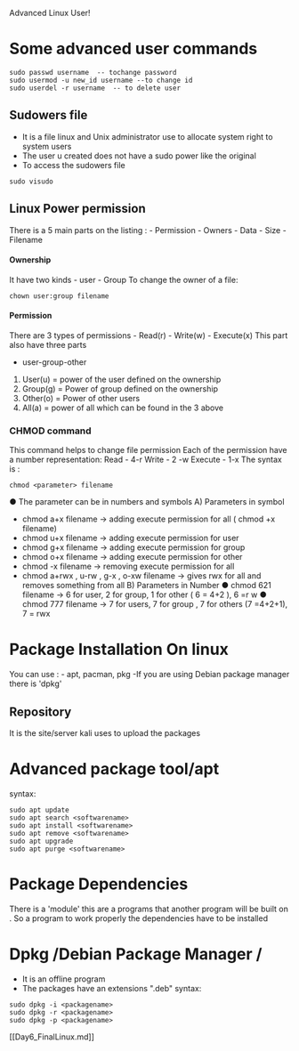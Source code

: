 Advanced Linux User!
# Some advanced user commands
```shell
sudo passwd username  -- tochange password
sudo usermod -u new_id username --to change id
sudo userdel -r username  -- to delete user

```
## Sudowers file
- It is a file linux and Unix administrator use to allocate system right to system users
- The user u created does not have a sudo power like the original  
- To access the sudowers file 
```shell
sudo visudo
```

## Linux Power permission 

There is a 5 main parts on the listing :
	- Permission
	- Owners
	- Data
	- Size
	- Filename
#### Ownership
It have two kinds 
	- user 
	- Group 
To change the owner of a file:
```shell
chown user:group filename
```
#### Permission
There are 3 types of permissions
	- Read(r)
	- Write(w)
	- Execute(x)
This part also have three parts 
- user-group-other
1. User(u) = power of the user defined on the ownership
2. Group(g) = Power of group defined on the  ownership
3. Other(o) =  Power of other users
4. All(a) = power of all which can be found in the 3 above 

### CHMOD command
This command helps to change file permission
Each of the permission have a number representation:
	Read -  4-r
	Write - 2 -w
	Execute - 1-x
The syntax is :
```shell
chmod <parameter> filename
```
● The parameter can be in numbers and symbols
A) Parameters in symbol
-  chmod a+x filename -> adding execute permission for all ( chmod +x filename)
-  chmod u+x filename -> adding execute permission for user
-  chmod g+x filename -> adding execute permission for group
-  chmod o+x filename -> adding execute permission for other
-  chmod -x filename -> removing execute permission for all
-  chmod a+rwx , u-rw , g-x , o-xw filename -> gives rwx for all and removes something from all
B) Parameters in Number
● chmod 621 filename -> 6 for user, 2 for group, 1 for other ( 6 = 4+2 ), 6 =r w
● chmod 777 filename -> 7 for users, 7 for group , 7 for others (7 =4+2+1), 7 = rwx
# Package Installation On linux
You can use :
	- apt, pacman, pkg
	-If you are using Debian package manager there is 'dpkg'
## Repository
It is the site/server kali uses to upload the packages
# Advanced package tool/apt
syntax:
```shell
sudo apt update
sudo apt search <softwarename>
sudo apt install <softwarename>
sudo apt remove <softwarename>
sudo apt upgrade
sudo apt purge <softwarename>
```
# Package Dependencies
There is a 'module' this are a programs that another program will be built on .
So a program to work properly the dependencies have to be installed
# Dpkg /Debian Package Manager /
- It is an offline program
- The packages have an extensions ".deb"
syntax:
```shell
sudo dpkg -i <packagename>
sudo dpkg -r <packagename>
sudo dpkg -p <packagename>
```
[[Day6_FinalLinux.md]]














